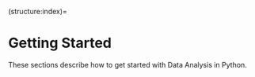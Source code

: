 (structure:index)=

# Getting Started

These sections describe how to get started with Data Analysis in Python.

```{tableofcontents}
```
